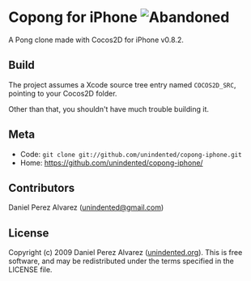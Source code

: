 # Copong for iPhone ![Abandoned](https://img.shields.io/badge/status-abandoned-red.svg)

A Pong clone made with Cocos2D for iPhone v0.8.2.

## Build

The project assumes a Xcode source tree entry named `COCOS2D_SRC`, pointing to your Cocos2D folder.

Other than that, you shouldn't have much trouble building it.

## Meta

* Code: `git clone git://github.com/unindented/copong-iphone.git`
* Home: <https://github.com/unindented/copong-iphone/>

## Contributors

Daniel Perez Alvarez ([unindented@gmail.com](mailto:unindented@gmail.com))

## License

Copyright (c) 2009 Daniel Perez Alvarez ([unindented.org](https://unindented.org/)). This is free software, and may be redistributed under the terms specified in the LICENSE file.
